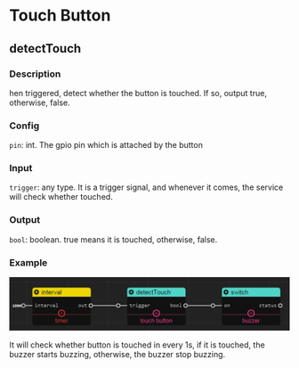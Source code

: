 Touch Button
======
## detectTouch

### Description

hen triggered, detect whether the button is touched. If so, output true, otherwise, false.

### Config

`pin`: int. The gpio pin which is attached by the button

### Input

`trigger`: any type. It is a trigger signal, and whenever it comes, the service will check whether touched.

### Output

`bool`: boolean. true means it is touched, otherwise, false.

### Example

![](./pic/touch_buzz.jpg)

It will check whether button is touched in every 1s, if it is touched, the buzzer starts buzzing, otherwise, the buzzer stop buzzing.
